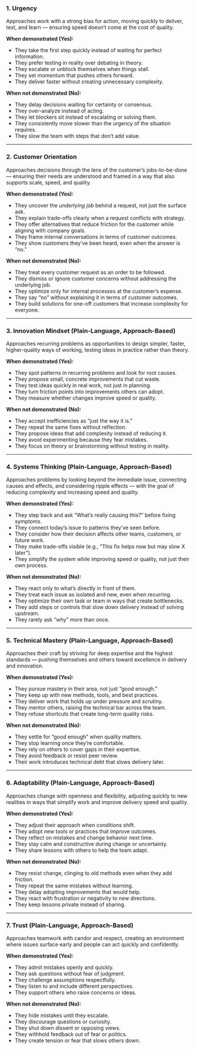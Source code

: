 ### 1. Urgency

Approaches work with a strong bias for action, moving quickly to deliver, test, and learn — ensuring speed doesn’t come at the cost of quality.

**When demonstrated (Yes):**
- They take the first step quickly instead of waiting for perfect information.
- They prefer testing in reality over debating in theory.
- They escalate or unblock themselves when things stall.
- They set momentum that pushes others forward.
- They deliver faster without creating unnecessary complexity.

**When not demonstrated (No):**
- They delay decisions waiting for certainty or consensus.
- They over-analyze instead of acting.
- They let blockers sit instead of escalating or solving them.
- They consistently move slower than the urgency of the situation requires.
- They slow the team with steps that don’t add value.
---
### 2. Customer Orientation

Approaches decisions through the lens of the customer’s jobs-to-be-done — ensuring their needs are understood and framed in a way that also supports scale, speed, and quality.

**When demonstrated (Yes):**
- They uncover the _underlying job_ behind a request, not just the surface ask.
- They explain trade-offs clearly when a request conflicts with strategy.
- They offer alternatives that reduce friction for the customer while aligning with company goals.
- They frame internal conversations in terms of customer outcomes.
- They show customers they’ve been heard, even when the answer is “no.”

**When not demonstrated (No):**
- They treat every customer request as an order to be followed.
- They dismiss or ignore customer concerns without addressing the underlying job.
- They optimize only for internal processes at the customer’s expense.
- They say “no” without explaining it in terms of customer outcomes.
- They build solutions for one-off customers that increase complexity for everyone.
---
### 3. Innovation Mindset (Plain-Language, Approach-Based)

Approaches recurring problems as opportunities to design simpler, faster, higher-quality ways of working, testing ideas in practice rather than theory.

**When demonstrated (Yes):**
- They spot patterns in recurring problems and look for root causes.
- They propose small, concrete improvements that cut waste.
- They test ideas quickly in real work, not just in planning.
- They turn friction points into improvements others can adopt.
- They measure whether changes improve speed or quality.

**When not demonstrated (No):**

- They accept inefficiencies as “just the way it is.”
- They repeat the same fixes without reflection.
- They propose ideas that add complexity instead of reducing it.
- They avoid experimenting because they fear mistakes.
- They focus on theory or brainstorming without testing in reality.
---
### 4. Systems Thinking (Plain-Language, Approach-Based)

Approaches problems by looking beyond the immediate issue, connecting causes and effects, and considering ripple effects — with the goal of reducing complexity and increasing speed and quality.

**When demonstrated (Yes):**
- They step back and ask “What’s really causing this?” before fixing symptoms.
- They connect today’s issue to patterns they’ve seen before.
- They consider how their decision affects other teams, customers, or future work.
- They make trade-offs visible (e.g., “This fix helps now but may slow X later”).
- They simplify the system while improving speed or quality, not just their own process.

**When not demonstrated (No):**
- They react only to what’s directly in front of them.
- They treat each issue as isolated and new, even when recurring.
- They optimize their own task or team in ways that create bottlenecks.
- They add steps or controls that slow down delivery instead of solving upstream.
- They rarely ask “why” more than once.
---
### 5. Technical Mastery (Plain-Language, Approach-Based)

Approaches their craft by striving for deep expertise and the highest standards — pushing themselves and others toward excellence in delivery and innovation.

**When demonstrated (Yes):**
- They pursue mastery in their area, not just “good enough.”
- They keep up with new methods, tools, and best practices.
- They deliver work that holds up under pressure and scrutiny.
- They mentor others, raising the technical bar across the team.
- They refuse shortcuts that create long-term quality risks.

**When not demonstrated (No):**
- They settle for “good enough” when quality matters.
- They stop learning once they’re comfortable.
- They rely on others to cover gaps in their expertise.
- They avoid feedback or resist peer review.
- Their work introduces technical debt that slows delivery later.
---
### 6. Adaptability (Plain-Language, Approach-Based)

Approaches change with openness and flexibility, adjusting quickly to new realities in ways that simplify work and improve delivery speed and quality.

**When demonstrated (Yes):**
- They adjust their approach when conditions shift.
- They adopt new tools or practices that improve outcomes.
- They reflect on mistakes and change behavior next time.
- They stay calm and constructive during change or uncertainty.
- They share lessons with others to help the team adapt.

**When not demonstrated (No):**
- They resist change, clinging to old methods even when they add friction.
- They repeat the same mistakes without learning.
- They delay adopting improvements that would help.
- They react with frustration or negativity to new directions.
- They keep lessons private instead of sharing.
---
### 7. Trust (Plain-Language, Approach-Based)

Approaches teamwork with candor and respect, creating an environment where issues surface early and people can act quickly and confidently.

**When demonstrated (Yes):**
- They admit mistakes openly and quickly.
- They ask questions without fear of judgment.
- They challenge assumptions respectfully.
- They listen to and include different perspectives.
- They support others who raise concerns or ideas.

**When not demonstrated (No):**
- They hide mistakes until they escalate.
- They discourage questions or curiosity.
- They shut down dissent or opposing views.
- They withhold feedback out of fear or politics.
- They create tension or fear that slows others down.
